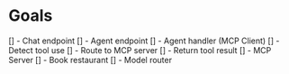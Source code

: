 # Goals

[] - Chat endpoint
[] - Agent endpoint
[] - Agent handler (MCP Client)
    [] - Detect tool use
    [] - Route to MCP server
    [] - Return tool result
[] - MCP Server
    [] - Book restaurant
[] - Model router
